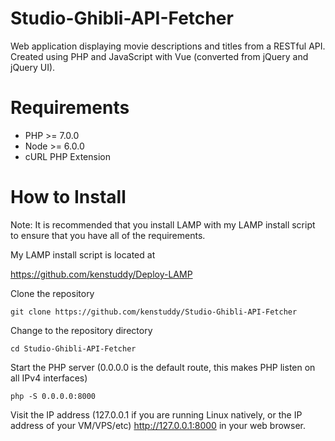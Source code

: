 # Studio-Ghibli-API-Fetcher
Web application displaying movie descriptions and titles from a RESTful API. Created using PHP and JavaScript with Vue (converted from jQuery and jQuery UI). 

# Requirements
* PHP >= 7.0.0
* Node >= 6.0.0
* cURL PHP Extension

# How to Install
Note: It is recommended that you install LAMP with my LAMP install script to ensure that you have all of the requirements.

My LAMP install script is located at

https://github.com/kenstuddy/Deploy-LAMP

Clone the repository

```
git clone https://github.com/kenstuddy/Studio-Ghibli-API-Fetcher
```

Change to the repository directory

```
cd Studio-Ghibli-API-Fetcher
```

Start the PHP server (0.0.0.0 is the default route, this makes PHP listen on all IPv4 interfaces)

```
php -S 0.0.0.0:8000
```

Visit the IP address (127.0.0.1 if you are running Linux natively, or the IP address of your VM/VPS/etc) http://127.0.0.1:8000 in your web browser.

